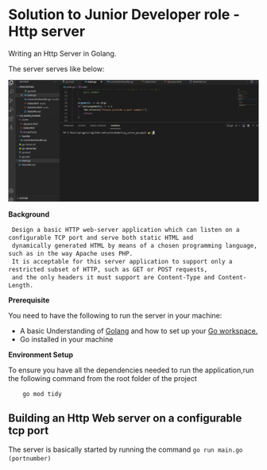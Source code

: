 # Solution to  Junior  Developer role -Http server


Writing an Http Server  in Golang.


The server serves like below:


![Server Demo](demo/tcpwalk.gif)


**Background**

     Design a basic HTTP web-server application which can listen on a configurable TCP port and serve both static HTML and 
     dynamically generated HTML by means of a chosen programming language, such as in the way Apache uses PHP. 
     It is acceptable for this server application to support only a restricted subset of HTTP, such as GET or POST requests, 
     and the only headers it must support are Content-Type and Content-Length.

**Prerequisite**

You need to have the following to run the server in your machine:
- A basic Understanding of [Golang](https://go.dev/) and how to set up your [Go workspace.](https://go.dev/doc/gopath_code)
- Go installed in your machine


**Environment Setup**

To ensure you have all the dependencies needed to run the application,run the following command
from the root folder of the project

        go mod tidy

 ## Building an Http Web server on a configurable tcp port  
 The server is basically started by running the command `go run main.go (portnumber)`      
     


